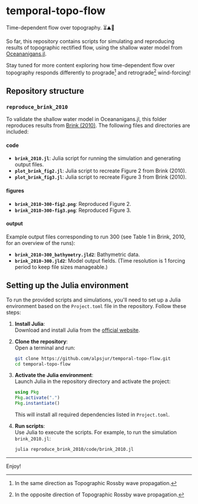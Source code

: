 # temporal-topo-flow
Time-dependent flow over topography. ⏳⛰️🌊

So far, this repository contains scripts for simulating and reproducing results of topographic rectified flow, using the shallow water model from [Oceananigans.jl](https://clima.github.io/OceananigansDocumentation/stable/).  

Stay tuned for more content exploring how time-dependent flow over topography responds differently to prograde[^1] and retrograde[^2] wind-forcing!

[^1]: In the same direction as Topographic Rossby wave propagation.

[^2]: In the opposite direction of Topographic Rossby wave propagation.

## Repository structure

### `reproduce_brink_2010`
To validate the shallow water model in Oceananigans.jl, this folder reproduces results from [Brink (2010)](https://www.researchgate.net/publication/50405295_Topographic_rectification_in_a_forced_dissipative_barotropic_ocean). The following files and directories are included:

#### **code**
- **`brink_2010.jl`**: Julia script for running the simulation and generating output files.
- **`plot_brink_fig2.jl`**: Julia script to recreate Figure 2 from Brink (2010).
- **`plot_brink_fig3.jl`**: Julia script to recreate Figure 3 from Brink (2010).

#### **figures**
- **`brink_2010-300-fig2.png`**: Reproduced Figure 2.
- **`brink_2010-300-fig3.png`**: Reproduced Figure 3.

#### **output**
Example output files corresponding to run 300 (see Table 1 in Brink, 2010, for an overview of the runs):
- **`brink_2010-300_bathymetry.jld2`**: Bathymetric data.
- **`brink_2010-300.jld2`**: Model output fields. (Time resolution is 1 forcing period to keep file sizes manageable.)


## Setting up the Julia environment

To run the provided scripts and simulations, you'll need to set up a Julia environment based on the `Project.toml` file in the repository. Follow these steps:

1. **Install Julia**:  
   Download and install Julia from the [official website](https://julialang.org/downloads/).

2. **Clone the repository**:  
   Open a terminal and run:
   ```bash
   git clone https://github.com/alpsjur/temporal-topo-flow.git
   cd temporal-topo-flow
   ```

3. **Activate the Julia environment**:  
   Launch Julia in the repository directory and activate the project:
   ```julia
   using Pkg
   Pkg.activate(".")
   Pkg.instantiate()
   ```
   This will install all required dependencies listed in `Project.toml`.

4. **Run scripts**:  
   Use Julia to execute the scripts. For example, to run the simulation `brink_2010.jl`:
   ```bash
   julia reproduce_brink_2010/code/brink_2010.jl
   ```

---
Enjoy!